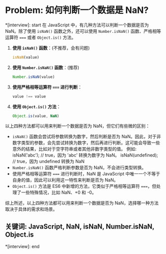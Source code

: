 # Problem: 如何判断一个数据是 NaN?

*[interview]: start
在 JavaScript 中，有几种方法可以判断一个数据是否为 NaN。除了使用 `isNaN()` 函数之外，还可以使用 `Number.isNaN()` 函数、严格相等运算符 `===` 或者 `Object.is()` 方法。

1. **使用 `isNaN()` 函数**：(不推荐，会有问题)
   ```javascript
   isNaN(value)
   ```

2. **使用 `Number.isNaN()` 函数**：(推荐)
   ```javascript
   Number.isNaN(value)
   ```

3. **使用严格相等运算符 `===` 进行判断**：
   ```javascript
   value !== value
   ```

4. **使用 `Object.is()` 方法**：
   ```javascript
   Object.is(value, NaN)
   ```

以上四种方法都可以用来判断一个数据是否为 NaN，但它们有些微的区别：

- `isNaN()` 函数会尝试将参数转换为数字，然后判断是否为 NaN。因此，对于非数字类型的参数，会先尝试转换为数字，然后再进行判断。这可能会导致一些意外的结果，比如对于空字符串或者其他非数字类型的值。
例如: 
    isNaN('abc'); // true，因为 'abc' 转换为数字为 NaN。
    isNaN(undefined); // true，因为 undefined 转换为 NaN
- `Number.isNaN()` 函数严格判断参数是否为 NaN，不会进行类型转换。
- 使用严格相等运算符 `===` 进行判断时，NaN 是 JavaScript 中唯一一个不等于自身的值，因此可以利用这一特性来判断是否为 NaN。
- `Object.is()` 方法是 ES6 中新增的方法，它类似于严格相等运算符 `===`，但处理了一些特殊情况，比如 NaN、+0 和 -0。

综上所述，以上四种方法都可以用来判断一个数据是否为 NaN，选择哪一种方法取决于具体的需求和场景。

## 关键词: JavaScript, NaN, isNaN, Number.isNaN, Object.is
*[interview]: end
